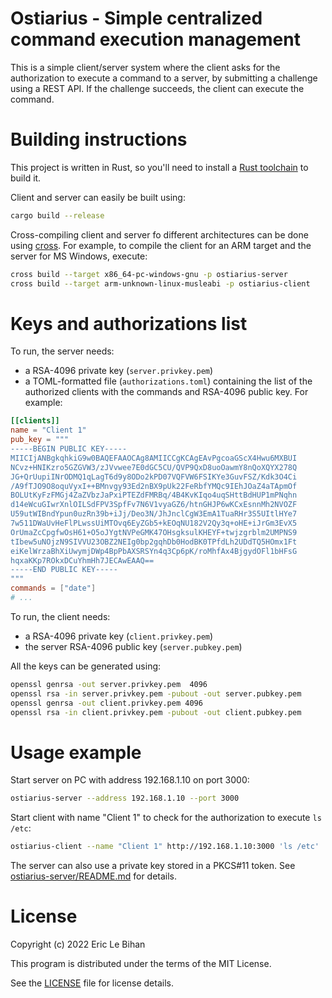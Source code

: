 # Ostiarius - Simple centralized command execution management

This is a simple client/server system where the client asks for the
authorization to execute a command to a server, by submitting a challenge
using a REST API. If the challenge succeeds, the client can execute the
command.

# Building instructions

This project is written in Rust, so you'll need to install a [Rust
toolchain](https://www.rust-lang.org/) to build it.

Client and server can easily be built using:


```sh
cargo build --release
```

Cross-compiling client and server fo different architectures can be done using
[cross](https://github.com/cross-rs/cross). For example, to compile the client
for an ARM target and the server for MS Windows, execute:

```sh
cross build --target x86_64-pc-windows-gnu -p ostiarius-server
cross build --target arm-unknown-linux-musleabi -p ostiarius-client
```

# Keys and authorizations list

To run, the server needs:

- a RSA-4096 private key (``server.privkey.pem``)
- a TOML-formatted file (``authorizations.toml``) containing the list of the
  authorized clients with the commands and RSA-4096 public key. For example:

```toml
[[clients]]
name = "Client 1"
pub_key = """
-----BEGIN PUBLIC KEY-----
MIICIjANBgkqhkiG9w0BAQEFAAOCAg8AMIICCgKCAgEAvPgcoaGScX4Hwu6MXBUI
NCvz+HNIKzro5GZGVW3/zJVvwee7E0dGC5CU/QVP9QxD8uoOawmY8nQoXQYX278Q
JG+QrUupiINrODMQ1qLagT6d9y8ODo2kPD07VQFVW6FSIKYe3GuvFSZ/Kdk3O4Ci
/A9fTJO9O8oquVyxI++BMnvgy93Ed2nBX9pUk22FeRbfYMQc9IEhJOaZ4aTApmOf
BOLUtKyFzFMGj4ZaZVbzJaPxiPTEZdFMRBq/4B4KvKIqo4uqSHttBdHUP1mPNqhn
d14eWcuGIwrXnlOILSdFPV3SpfFv7N6V1vyaGZ6/htnGHJP6wKCxEsnnMh2NVOZF
U59utWIBndYpun0uzRn39b+iJj/Deo3N/JhJnclCgW3EmA1TuaRHr3S5UItlHYe7
7w511DWaUvHeFlPLwssUiMTOvq6EyZGb5+kEOqNU182V2Qy3q+oHE+iJrGm3EvX5
OrUmaZcCpgfwOsH61+O5oJYgtNVPeGMK47OHsgksulKHEYF+twjzgrblm2UMPNS9
tIbew5uNOjzN9SIVVU23OBZ2NEIg0bp2gqhDb0HodBK0TPfdLh2UDdTQ5HOmx1Ft
eiKelWrzaBhXiUwymjDWp4BpPbAXSRSYn4q3Cp6pK/roMhfAx4BjgydOFl1bHFsG
hqxaKKp7ROkxDCuYhmHh7JECAwEAAQ==
-----END PUBLIC KEY-----
"""
commands = ["date"]
# ...
```

To run, the client needs:

- a RSA-4096 private key (``client.privkey.pem``)
- the server RSA-4096 public key (``server.pubkey.pem``)

All the keys can be generated using:

```sh
openssl genrsa -out server.privkey.pem  4096
openssl rsa -in server.privkey.pem -pubout -out server.pubkey.pem
openssl genrsa -out client.privkey.pem 4096
openssl rsa -in client.privkey.pem -pubout -out client.pubkey.pem
```

# Usage example

Start server on PC with address 192.168.1.10 on port 3000:

```sh
ostiarius-server --address 192.168.1.10 --port 3000
```

Start client with name "Client 1" to check for the authorization to execute `ls /etc`:

```sh
ostiarius-client --name "Client 1" http://192.168.1.10:3000 'ls /etc'
```

The server can also use a private key stored in a PKCS#11 token. See
[ostiarius-server/README.md](ostiarius-server/README.md) for details.

# License

Copyright (c) 2022 Eric Le Bihan

This program is distributed under the terms of the MIT License.

See the [LICENSE](LICENSE) file for license details.
